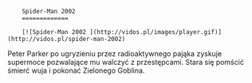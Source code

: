 
        Spider-Man 2002 
        =============
        
        [![Spider-Man 2002 ](http://vidos.pl/images/player.gif)](http://vidos.pl/spider-man-2002)
        
        
 Peter Parker po ugryzieniu przez radioaktywnego pająka zyskuje supermoce pozwalające mu walczyć z przestępcami. Stara się pomścić śmierć wuja i pokonać Zielonego Goblina.
    